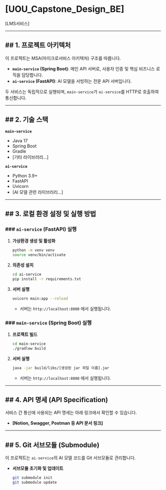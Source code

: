 # [UOU_Capstone_Design_BE]

[LMS서비스]

---

## ## 1. 프로젝트 아키텍처

이 프로젝트는 MSA(마이크로서비스 아키텍처) 구조를 따릅니다.

- **`main-service` (Spring Boot)**: 메인 API 서버로, 사용자 인증 및 핵심 비즈니스 로직을 담당합니다.
- **`ai-service` (FastAPI)**: AI 모델을 서빙하는 전문 API 서버입니다.



두 서비스는 독립적으로 실행되며, `main-service`가 `ai-service`를 HTTP로 호출하여 통신합니다.

---

## ## 2. 기술 스택

**`main-service`**
- Java 17
- Spring Boot
- Gradle
- [기타 라이브러리...]

**`ai-service`**
- Python 3.9+
- FastAPI
- Uvicorn
- [AI 모델 관련 라이브러리...]

---

## ## 3. 로컬 환경 설정 및 실행 방법

### ### `ai-service` (FastAPI) 실행

1.  **가상환경 생성 및 활성화**
    ```bash
    python -m venv venv
    source venv/bin/activate
    ```

2.  **의존성 설치**
    ```bash
    cd ai-service
    pip install -r requirements.txt
    ```

3.  **서버 실행**
    ```bash
    uvicorn main:app --reload
    ```
    - 서버는 `http://localhost:8000` 에서 실행됩니다.

### ### `main-service` (Spring Boot) 실행

1.  **프로젝트 빌드**
    ```bash
    cd main-service
    ./gradlew build
    ```

2.  **서버 실행**
    ```bash
    java -jar build/libs/[생성된 jar 파일 이름].jar
    ```
    - 서버는 `http://localhost:8080` 에서 실행됩니다.

---

## ## 4. API 명세 (API Specification)

서비스 간 통신에 사용되는 API 명세는 아래 링크에서 확인할 수 있습니다.

- **[Notion, Swagger, Postman 등 API 문서 링크]**

---

## ## 5. Git 서브모듈 (Submodule)

이 프로젝트는 `ai-service`의 AI 모델 코드를 Git 서브모듈로 관리합니다.

- **서브모듈 초기화 및 업데이트**
  ```bash
  git submodule init
  git submodule update
  ```